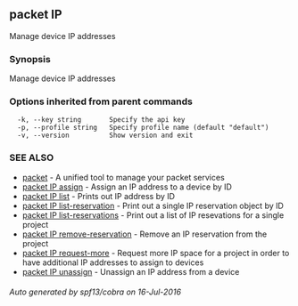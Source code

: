 ## packet IP

Manage device IP addresses

### Synopsis


Manage device IP addresses

### Options inherited from parent commands

```
  -k, --key string       Specify the api key
  -p, --profile string   Specify profile name (default "default")
  -v, --version          Show version and exit
```

### SEE ALSO
* [packet](packet.md)	 - A unified tool to manage your packet services
* [packet IP assign](packet_IP_assign.md)	 - Assign an IP address to a device by ID
* [packet IP list](packet_IP_list.md)	 - Prints out IP address by ID
* [packet IP list-reservation](packet_IP_list-reservation.md)	 - Print out a single IP reservation object by ID
* [packet IP list-reservations](packet_IP_list-reservations.md)	 - Print out a list of IP resevations for a single project
* [packet IP remove-reservation](packet_IP_remove-reservation.md)	 - Remove an IP reservation from the project
* [packet IP request-more](packet_IP_request-more.md)	 - Request more IP space for a project in order to have additional IP addresses to assign to devices
* [packet IP unassign](packet_IP_unassign.md)	 - Unassign an IP address from a device

###### Auto generated by spf13/cobra on 16-Jul-2016

